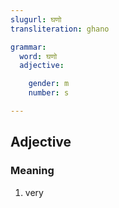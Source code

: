 ```yaml
---
slugurl: घणो
transliteration: ghano

grammar:
  word: घणो
  adjective:

    gender: m
    number: s

---
```


## Adjective

### Meaning

1. very
